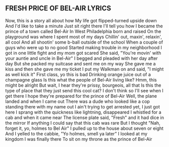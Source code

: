 ## FRESH PRICE OF BEL-AIR LYRICS

Now, this is a story all about how
My life got flipped-turned upside down
And I'd like to take a minute
Just sit right there
I'll tell you how I became the prince of a town called Bel-Air
In West Philadelphia born and raised
On the playground was where I spent most of my days
Chillin' out, maxin', relaxin', all cool
And all shootin' some b-ball outside of the school
When a couple of guys who were up to no good
Started making trouble in my neighborhood
I got in one little fight and my mom got scared
She said, "You're movin' with your auntie and uncle in Bel-Air"
I begged and pleaded with her day after day
But she packed my suitcase and sent me on my way
She gave me a kiss and then she gave me my ticket
I put my Walkman on and said, "I might as well kick it"
First class, yo this is bad
Drinking orange juice out of a champagne glass
Is this what the people of Bel-Air living like?
Hmm, this might be alright
But wait, I hear they're prissy, bourgeois, all that
Is this the type of place that they just send this cool cat?
I don't think so
I'll see when I get there
I hope they're prepared for the prince of Bel-Air
Well, the plane landed and when I came out
There was a dude who looked like a cop standing there with my name out
I ain't trying to get arrested yet, I just got here
I sprang with the quickness like lightning, disappeared
I whistled for a cab and when it came near
The license plate said, "Fresh" and it had dice in the mirror
If anything I could say that this cab was rare
But I thought "Nah, forget it, yo, holmes to Bel Air"
I pulled up to the house about seven or eight
And I yelled to the cabbie, "Yo holmes, smell ya later"
I looked at my kingdom
I was finally there
To sit on my throne as the prince of Bel-Air
